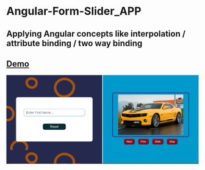 # Angular-Form-Slider_APP
## Applying Angular concepts like interpolation / attribute binding / two way binding
## <a href = "#">Demo</a>
<img src ="./demo.jpg" > 

